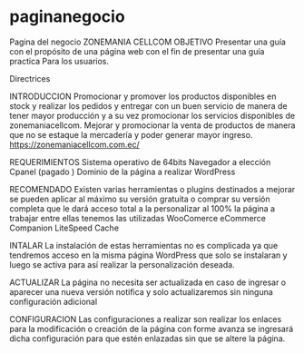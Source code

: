 # paginanegocio
Pagina del negocio ZONEMANIA CELLCOM
OBJETIVO
Presentar una guía con el propósito de una página web con el fin de presentar una guía practica
Para los usuarios.

Directrices

INTRODUCCION
Promocionar y promover los productos disponibles en stock y realizar los pedidos y entregar con un buen servicio de manera de tener mayor producción y a su vez promocionar los servicios disponibles de zonemaniacellcom.
Mejorar y promocionar la venta de productos de manera que no se estaque la mercadería y poder generar mayor ingreso.
https://zonemaniacellcom.com.ec/


REQUERIMIENTOS
Sistema operativo de 64bits
Navegador a elección
Cpanel   (pagado )
Dominio de la página a realizar
WordPress

RECOMENDADO
Existen varias herramientas o  plugins destinados a mejorar se pueden aplicar al máximo su versión gratuita o comprar su versión completa que le dará acceso total a la personalizar al 100% la página a trabajar entre ellas tenemos las utilizadas
WooComerce
eCommerce Companion
LiteSpeed Cache

INTALAR 
La instalación de estas herramientas no es complicada ya que tendremos acceso en la misma página WordPress que solo se instalaran y luego se activa para así realizar la personalización deseada.

ACTUALIZAR
La página no necesita ser actualizada en caso de ingresar o aparecer una nueva versión notifica y solo actualizaremos sin ninguna configuración adicional 

CONFIGURACION
Las configuraciones a realizar son realizar los enlaces para la modificación o creación de la página con forme avanza se ingresará dicha configuración para que estén enlazadas sin que se altere la página.  

